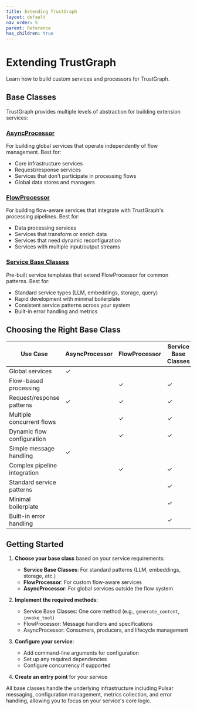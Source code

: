 ```yaml
---
title: Extending TrustGraph
layout: default
nav_order: 5
parent: Reference
has_children: true
---
```


# Extending TrustGraph

Learn how to build custom services and processors for TrustGraph.

## Base Classes

TrustGraph provides multiple levels of abstraction for building extension services:

### [AsyncProcessor](async-processor.md)
For building global services that operate independently of flow management. Best for:
- Core infrastructure services
- Request/response services
- Services that don't participate in processing flows
- Global data stores and managers

### [FlowProcessor](flow-processor.md)
For building flow-aware services that integrate with TrustGraph's processing pipelines. Best for:
- Data processing services
- Services that transform or enrich data
- Services that need dynamic reconfiguration
- Services with multiple input/output streams

### [Service Base Classes](service-base-classes.md)
Pre-built service templates that extend FlowProcessor for common patterns. Best for:
- Standard service types (LLM, embeddings, storage, query)
- Rapid development with minimal boilerplate
- Consistent service patterns across your system
- Built-in error handling and metrics

## Choosing the Right Base Class

| Use Case | AsyncProcessor | FlowProcessor | Service Base Classes |
|----------|---------------|---------------|---------------------|
| Global services | ✓ | | |
| Flow-based processing | | ✓ | ✓ |
| Request/response patterns | ✓ | ✓ | ✓ |
| Multiple concurrent flows | | ✓ | ✓ |
| Dynamic flow configuration | | ✓ | ✓ |
| Simple message handling | ✓ | | |
| Complex pipeline integration | | ✓ | ✓ |
| Standard service patterns | | | ✓ |
| Minimal boilerplate | | | ✓ |
| Built-in error handling | | | ✓ |

## Getting Started

1. **Choose your base class** based on your service requirements:
   - **Service Base Classes**: For standard patterns (LLM, embeddings, storage, etc.)
   - **FlowProcessor**: For custom flow-aware services
   - **AsyncProcessor**: For global services outside the flow system

2. **Implement the required methods**:
   - Service Base Classes: One core method (e.g., `generate_content`, `invoke_tool`)
   - FlowProcessor: Message handlers and specifications
   - AsyncProcessor: Consumers, producers, and lifecycle management

3. **Configure your service**:
   - Add command-line arguments for configuration
   - Set up any required dependencies
   - Configure concurrency if supported

4. **Create an entry point** for your service

All base classes handle the underlying infrastructure including Pulsar messaging, configuration management, metrics collection, and error handling, allowing you to focus on your service's core logic.
